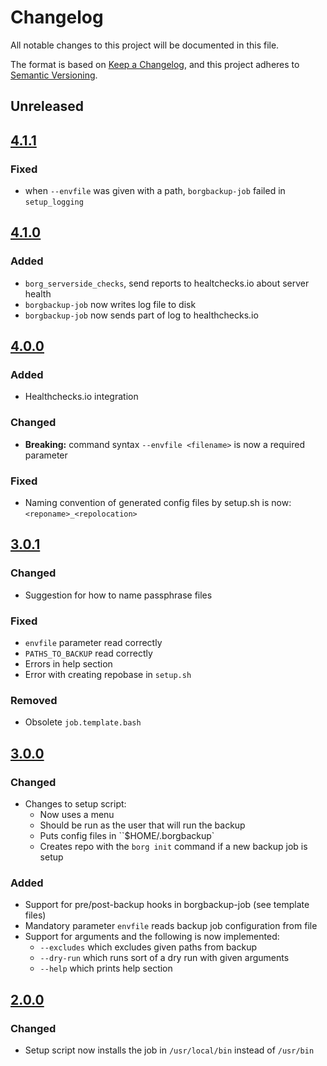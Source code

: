 # Changelog
All notable changes to this project will be documented in this file.

The format is based on [Keep a Changelog](https://keepachangelog.com/en/1.0.0/),
and this project adheres to [Semantic Versioning](https://semver.org/spec/v2.0.0.html).

## Unreleased

## [4.1.1]
### Fixed
- when `--envfile` was given with a path, `borgbackup-job` failed in `setup_logging`

## [4.1.0]
### Added
- `borg_serverside_checks`, send reports to healtchecks.io about server health
- `borgbackup-job` now writes log file to disk
- `borgbackup-job` now sends part of log to healthchecks.io

## [4.0.0]
### Added
- Healthchecks.io integration

### Changed
- **Breaking:** command syntax `--envfile <filename>` is now a required parameter

### Fixed
- Naming convention of generated config files by setup.sh is now: `<reponame>_<repolocation>`

## [3.0.1]
### Changed
- Suggestion for how to name passphrase files

### Fixed
- `envfile` parameter read correctly
- `PATHS_TO_BACKUP` read correctly
- Errors in help section
- Error with creating repobase in `setup.sh`

### Removed
- Obsolete `job.template.bash`

## [3.0.0]
### Changed
- Changes to setup script:
  * Now uses a menu
  * Should be run as the user that will run the backup
  * Puts config files in ``$HOME/.borgbackup`
  * Creates repo with the `borg init` command if a new backup job is setup

### Added
- Support for pre/post-backup hooks in borgbackup-job (see template files)
- Mandatory parameter `envfile` reads backup job configuration from file
- Support for arguments and the following is now implemented:
  * `--excludes` which excludes given paths from backup
  * `--dry-run` which runs sort of a dry run with given arguments
  * `--help` which prints help section

## [2.0.0]
### Changed
- Setup script now installs the job in `/usr/local/bin` instead of `/usr/bin`

[4.1.1]: https://github.com/ehannes/borgbackup-job/compare/v4.1.0...v4.1.1
[4.1.0]: https://github.com/ehannes/borgbackup-job/compare/v4.0.0...v4.1.0
[4.0.0]: https://github.com/ehannes/borgbackup-job/compare/v3.0.1...v4.0.0
[3.0.1]: https://github.com/ehannes/borgbackup-job/compare/v3.0.0...v3.0.1
[3.0.0]: https://github.com/ehannes/borgbackup-job/compare/v2.0.0...v3.0.0
[2.0.0]: https://github.com/ehannes/borgbackup-job/compare/v1.0.0...v2.0.0
